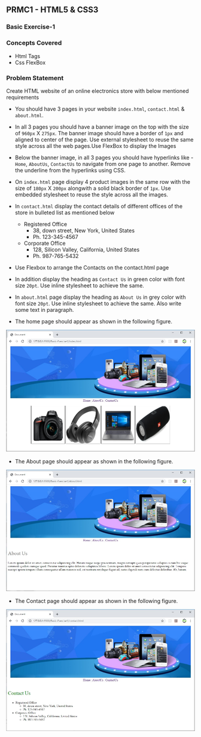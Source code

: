 ## PRMC1 - HTML5 & CSS3

### Basic Exercise-1

### Concepts Covered
- Html Tags
- Css FlexBox 

### Problem Statement
Create HTML website of an online electronics store with below mentioned requirements
- You should have 3 pages in your website `index.html`, `contact.html` & `about.html`.
- In all 3 pages you should have a banner image on the top with the size of `960px` X `275px`. The banner image should have a border of `1px` and aligned to center of the page. Use external stylesheet to reuse the same style across all the web pages.Use FlexBox to display the Images
- Below the banner image, in all 3 pages you should have hyperlinks like - `Home`, `AboutUs`, `ContactUs` to navigate from one page to another. Remove the underline from the hyperlinks using CSS.
- On `index.html` page display 4 product images in the same row with the size of `180px` X `200px` alongwith a solid black border of `1px`. Use embedded stylesheet to reuse the style across all the images.
- In `contact.html` display the contact details of different offices of the store in bulleted list as mentioned below
    - Registered Office
        - 38, down street, New York, United States
        - Ph. 123-345-4567
    - Corporate Office
        - 128, Silicon Valley, California, United States
        - Ph. 987-765-5432
- Use Flexbox to arrange the Contacts on the contact.html page
- In addition display the heading as `Contact Us` in green color with font size `20pt`. Use inline stylesheet to achieve the same.
- In `about.html` page display the heading as `About Us` in grey color with font size `20pt`. Use inline stylesheet to achieve the same. Also write some text in paragraph.

- The home page should appear as shown in the following figure.

![HomePage](screenshots/home.jpg)

- The About page should appear as shown in the following figure.

![AboutPage](screenshots/about.jpg)

- The Contact page should appear as shown in the following figure.

![ContactPage](screenshots/contact.jpg)